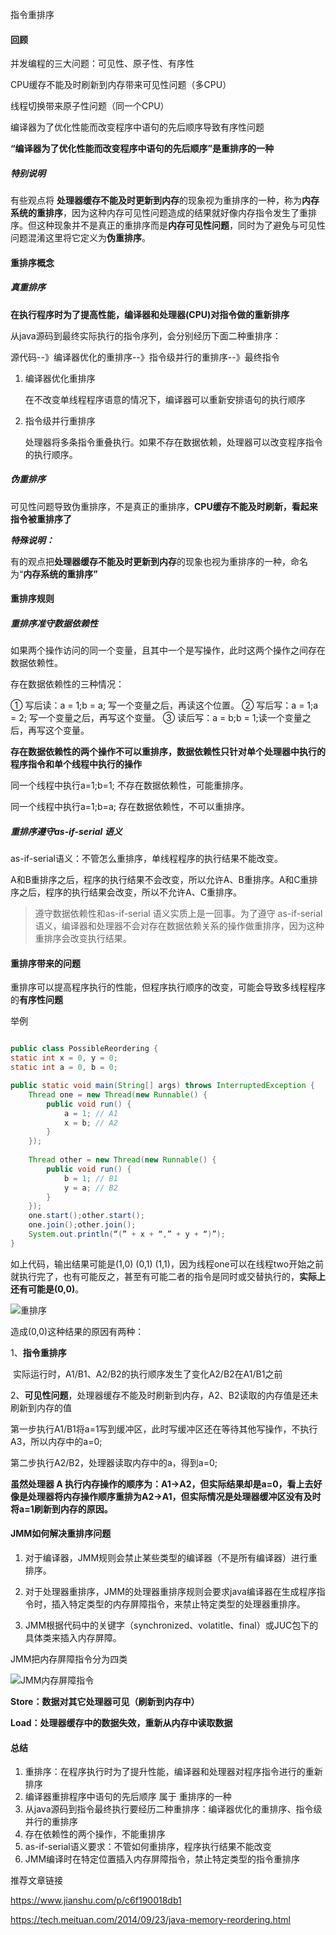 指令重排序

#### 回顾

并发编程的三大问题：可见性、原子性、有序性

CPU缓存不能及时刷新到内存带来可见性问题（多CPU）

线程切换带来原子性问题（同一个CPU）

编译器为了优化性能而改变程序中语句的先后顺序导致有序性问题

**“编译器为了优化性能而改变程序中语句的先后顺序”是重排序的一种**

##### 特别说明

有些观点将 **处理器缓存不能及时更新到内存**的现象视为重排序的一种，称为**内存系统的重排序**，因为这种内存可见性问题造成的结果就好像内存指令发生了重排序。但这种现象并不是真正的重排序而是**内存可见性问题**，同时为了避免与可见性问题混淆这里将它定义为**伪重排序**。

#### 重排序概念

##### 真重排序

​	**在执行程序时为了提高性能，编译器和处理器(CPU)对指令做的重新排序**

从java源码到最终实际执行的指令序列，会分别经历下面二种重排序：

源代码--》编译器优化的重排序--》指令级并行的重排序--》最终指令

1. 编译器优化重排序

   在不改变单线程程序语意的情况下，编译器可以重新安排语句的执行顺序

2. 指令级并行重排序

   处理器将多条指令重叠执行。如果不存在数据依赖，处理器可以改变程序指令的执行顺序。

   

##### 伪重排序

可见性问题导致伪重排序，不是真正的重排序，**CPU缓存不能及时刷新，看起来指令被重排序了**

***特殊说明：***

有的观点把**处理器缓存不能及时更新到内存**的现象也视为重排序的一种，命名为“**内存系统的重排序”**



#### 重排序规则

##### 重排序准守数据依赖性

如果两个操作访问的同一个变量，且其中一个是写操作，此时这两个操作之间存在数据依赖性。

存在数据依赖性的三种情况：

① 写后读：a = 1;b = a; 写一个变量之后，再读这个位置。
② 写后写：a = 1;a = 2; 写一个变量之后，再写这个变量。
③ 读后写：a = b;b = 1;读一个变量之后，再写这个变量。

​	**存在数据依赖性的两个操作不可以重排序，数据依赖性只针对单个处理器中执行的程序指令和单个线程中执行的操作**

同一个线程中执行a=1;b=1; 不存在数据依赖性，可能重排序。

同一个线程中执行a=1;b=a; 存在数据依赖性，不可以重排序。



##### 重排序遵守as-if-serial 语义

as-if-serial语义：不管怎么重排序，单线程程序的执行结果不能改变。

A和B重排序之后，程序的执行结果不会改变，所以允许A、B重排序。A和C重排序之后，程序的执行结果会改变，所以不允许A、C重排序。

> 遵守数据依赖性和as-if-serial 语义实质上是一回事。为了遵守 as-if-serial 语义，编译器和处理器不会对存在数据依赖关系的操作做重排序，因为这种重排序会改变执行结果。

#### 重排序带来的问题

重排序可以提高程序执行的性能，但程序执行顺序的改变，可能会导致多线程程序的**有序性问题**

举例

```java

public class PossibleReordering {
static int x = 0, y = 0;
static int a = 0, b = 0;

public static void main(String[] args) throws InterruptedException {
    Thread one = new Thread(new Runnable() {
        public void run() {
            a = 1; // A1
			x = b; // A2
        }
    });
    
    Thread other = new Thread(new Runnable() {
        public void run() {
            b = 1; // B1
			y = a; // B2
        }
    });
    one.start();other.start();
    one.join();other.join();
    System.out.println(“(” + x + “,” + y + “)”);
}
```

如上代码，输出结果可能是(1,0) (0,1) (1,1)，因为线程one可以在线程two开始之前就执行完了，也有可能反之，甚至有可能二者的指令是同时或交替执行的，**实际上还有可能是(0,0)**。



![重排序](E:\wdq\note\并发编程\重排序.jpg)



造成(0,0)这种结果的原因有两种：

1、**指令重排序**

​	实际运行时，A1/B1、A2/B2的执行顺序发生了变化A2/B2在A1/B1之前

2、**可见性问题**，处理器缓存不能及时刷新到内存，A2、B2读取的内存值是还未刷新到内存的值

第一步执行A1/B1将a=1写到缓冲区，此时写缓冲区还在等待其他写操作，不执行A3，所以内存中的a=0;

第二步执行A2/B2，处理器读取内存中的a，得到a=0;

**虽然处理器 A 执行内存操作的顺序为：A1->A2，但实际结果却是a=0，看上去好像是处理器将内存操作顺序重排为A2->A1，但实际情况是处理器缓冲区没有及时将a=1刷新到内存的原因。**



#### JMM如何解决重排序问题

1. 对于编译器，JMM规则会禁止某些类型的编译器（不是所有编译器）进行重排序。

2. 对于处理器重排序，JMM的处理器重排序规则会要求java编译器在生成程序指令时，插入特定类型的内存屏障指令，来禁止特定类型的处理器重排序。

3. JMM根据代码中的关键字（synchronized、volatitle、final）或JUC包下的具体类来插入内存屏障。

   

JMM把内存屏障指令分为四类

![JMM内存屏障指令](E:\wdq\note\并发编程\JMM内存屏障指令.jpg)

**Store：数据对其它处理器可见（刷新到内存中）**

**Load：处理器缓存中的数据失效，重新从内存中读取数据**



#### 总结

1. 重排序：在程序执行时为了提升性能，编译器和处理器对程序指令进行的重新排序
2. 编译器重排程序中语句的先后顺序 属于 重排序的一种
3. 从java源码到指令最终执行要经历二种重排序：编译器优化的重排序、指令级并行的重排序
4. 存在依赖性的两个操作，不能重排序
5. as-if-serial语义要求：不管如何重排序，程序执行结果不能改变
6. JMM编译时在特定位置插入内存屏障指令，禁止特定类型的指令重排序



推荐文章链接

<https://www.jianshu.com/p/c6f190018db1>

<https://tech.meituan.com/2014/09/23/java-memory-reordering.html>